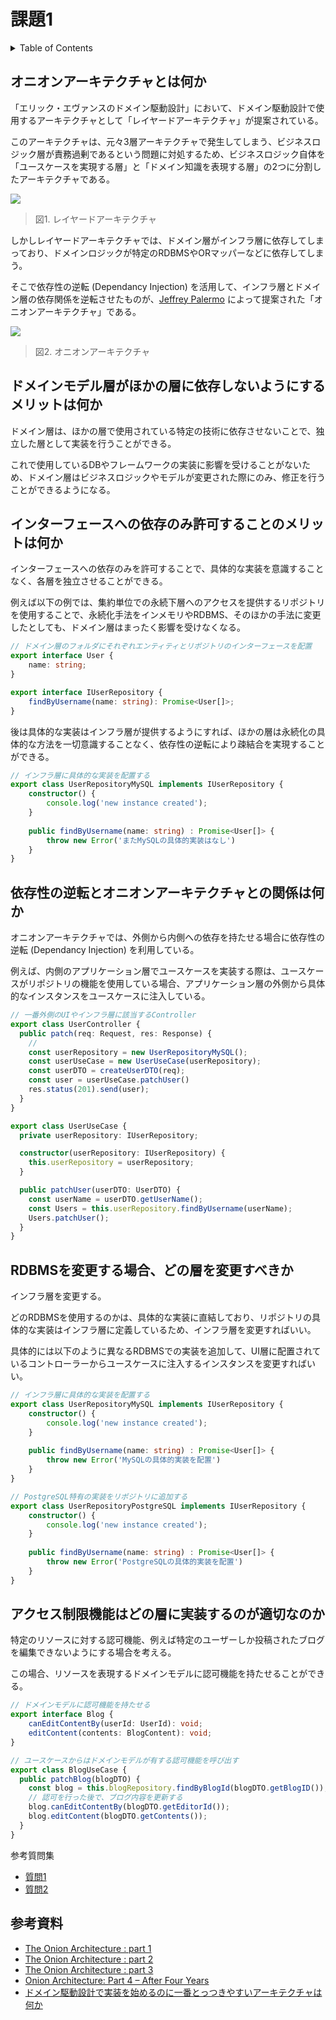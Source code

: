 # 課題1

<!-- START doctoc generated TOC please keep comment here to allow auto update -->
<!-- DON'T EDIT THIS SECTION, INSTEAD RE-RUN doctoc TO UPDATE -->
<details>
<summary>Table of Contents</summary>

- [オニオンアーキテクチャとは何か](#%E3%82%AA%E3%83%8B%E3%82%AA%E3%83%B3%E3%82%A2%E3%83%BC%E3%82%AD%E3%83%86%E3%82%AF%E3%83%81%E3%83%A3%E3%81%A8%E3%81%AF%E4%BD%95%E3%81%8B)
- [ドメインモデル層がほかの層に依存しないようにするメリットは何か](#%E3%83%89%E3%83%A1%E3%82%A4%E3%83%B3%E3%83%A2%E3%83%87%E3%83%AB%E5%B1%A4%E3%81%8C%E3%81%BB%E3%81%8B%E3%81%AE%E5%B1%A4%E3%81%AB%E4%BE%9D%E5%AD%98%E3%81%97%E3%81%AA%E3%81%84%E3%82%88%E3%81%86%E3%81%AB%E3%81%99%E3%82%8B%E3%83%A1%E3%83%AA%E3%83%83%E3%83%88%E3%81%AF%E4%BD%95%E3%81%8B)
- [インターフェースへの依存のみ許可することのメリットは何か](#%E3%82%A4%E3%83%B3%E3%82%BF%E3%83%BC%E3%83%95%E3%82%A7%E3%83%BC%E3%82%B9%E3%81%B8%E3%81%AE%E4%BE%9D%E5%AD%98%E3%81%AE%E3%81%BF%E8%A8%B1%E5%8F%AF%E3%81%99%E3%82%8B%E3%81%93%E3%81%A8%E3%81%AE%E3%83%A1%E3%83%AA%E3%83%83%E3%83%88%E3%81%AF%E4%BD%95%E3%81%8B)
- [依存性の逆転とオニオンアーキテクチャとの関係は何か](#%E4%BE%9D%E5%AD%98%E6%80%A7%E3%81%AE%E9%80%86%E8%BB%A2%E3%81%A8%E3%82%AA%E3%83%8B%E3%82%AA%E3%83%B3%E3%82%A2%E3%83%BC%E3%82%AD%E3%83%86%E3%82%AF%E3%83%81%E3%83%A3%E3%81%A8%E3%81%AE%E9%96%A2%E4%BF%82%E3%81%AF%E4%BD%95%E3%81%8B)
- [RDBMSを変更する場合、どの層を変更すべきか](#rdbms%E3%82%92%E5%A4%89%E6%9B%B4%E3%81%99%E3%82%8B%E5%A0%B4%E5%90%88%E3%81%A9%E3%81%AE%E5%B1%A4%E3%82%92%E5%A4%89%E6%9B%B4%E3%81%99%E3%81%B9%E3%81%8D%E3%81%8B)
- [アクセス制限機能はどの層に実装するのが適切なのか](#%E3%82%A2%E3%82%AF%E3%82%BB%E3%82%B9%E5%88%B6%E9%99%90%E6%A9%9F%E8%83%BD%E3%81%AF%E3%81%A9%E3%81%AE%E5%B1%A4%E3%81%AB%E5%AE%9F%E8%A3%85%E3%81%99%E3%82%8B%E3%81%AE%E3%81%8C%E9%81%A9%E5%88%87%E3%81%AA%E3%81%AE%E3%81%8B)

</details>
<!-- END doctoc generated TOC please keep comment here to allow auto update -->

## オニオンアーキテクチャとは何か

「エリック・エヴァンスのドメイン駆動設計」において、ドメイン駆動設計で使用するアーキテクチャとして「レイヤードアーキテクチャ」が提案されている。

このアーキテクチャは、元々3層アーキテクチャで発生してしまう、ビジネスロジック層が責務過剰であるという問題に対処するため、ビジネスロジック自体を「ユースケースを実現する層」と「ドメイン知識を表現する層」の2つに分割したアーキテクチャである。

![](../assets/LayeredArchitecture.png)

> 図1. レイヤードアーキテクチャ

しかしレイヤードアーキテクチャでは、ドメイン層がインフラ層に依存してしまっており、ドメインロジックが特定のRDBMSやORマッパーなどに依存してしまう。

そこで依存性の逆転 (Dependancy Injection) を活用して、インフラ層とドメイン層の依存関係を逆転させたものが、[Jeffrey Palermo](https://jeffreypalermo.com/) によって提案された「オニオンアーキテクチャ」である。

![](../assets/OnionArchitecture.png)

> 図2. オニオンアーキテクチャ

## ドメインモデル層がほかの層に依存しないようにするメリットは何か

ドメイン層は、ほかの層で使用されている特定の技術に依存させないことで、独立した層として実装を行うことができる。

これで使用しているDBやフレームワークの実装に影響を受けることがないため、ドメイン層はビジネスロジックやモデルが変更された際にのみ、修正を行うことができるようになる。

## インターフェースへの依存のみ許可することのメリットは何か

インターフェースへの依存のみを許可することで、具体的な実装を意識することなく、各層を独立させることができる。

例えば以下の例では、集約単位での永続下層へのアクセスを提供するリポジトリを使用することで、永続化手法をインメモリやRDBMS、そのほかの手法に変更したとしても、ドメイン層はまったく影響を受けなくなる。

```typescript
// ドメイン層のフォルダにそれぞれエンティティとリポジトリのインターフェースを配置
export interface User {
    name: string;
}

export interface IUserRepository {
    findByUsername(name: string): Promise<User[]>;
}
```

後は具体的な実装はインフラ層が提供するようにすれば、ほかの層は永続化の具体的な方法を一切意識することなく、依存性の逆転により疎結合を実現することができる。

```typescript
// インフラ層に具体的な実装を配置する
export class UserRepositoryMySQL implements IUserRepository {
    constructor() {
        console.log('new instance created');
    }
    
    public findByUsername(name: string) : Promise<User[]> {
        throw new Error('またMySQLの具体的実装はなし')
    }
}
```

## 依存性の逆転とオニオンアーキテクチャとの関係は何か

オニオンアーキテクチャでは、外側から内側への依存を持たせる場合に依存性の逆転 (Dependancy Injection) を利用している。

例えば、内側のアプリケーション層でユースケースを実装する際は、ユースケースがリポジトリの機能を使用している場合、アプリケーション層の外側から具体的なインスタンスをユースケースに注入している。

```typescript
// 一番外側のUIやインフラ層に該当するController
export class UserController {
  public patch(req: Request, res: Response) {
    // 
    const userRepository = new UserRepositoryMySQL();
    const userUseCase = new UserUseCase(userRepository);
    const userDTO = createUserDTO(req);
    const user = userUseCase.patchUser()
    res.status(201).send(user);
  }
}

export class UserUseCase {
  private userRepository: IUserRepository;

  constructor(userRepository: IUserRepository) {
    this.userRepository = userRepository;
  }

  public patchUser(userDTO: UserDTO) {
    const userName = userDTO.getUserName();
    const Users = this.userRepository.findByUsername(userName);
    Users.patchUser();
  }
}
```

## RDBMSを変更する場合、どの層を変更すべきか

インフラ層を変更する。

どのRDBMSを使用するのかは、具体的な実装に直結しており、リポジトリの具体的な実装はインフラ層に定義しているため、インフラ層を変更すればいい。

具体的には以下のように異なるRDBMSでの実装を追加して、UI層に配置されているコントローラーからユースケースに注入するインスタンスを変更すればいい。

```typescript
// インフラ層に具体的な実装を配置する
export class UserRepositoryMySQL implements IUserRepository {
    constructor() {
        console.log('new instance created');
    }
    
    public findByUsername(name: string) : Promise<User[]> {
        throw new Error('MySQLの具体的実装を配置')
    }
}

// PostgreSQL特有の実装をリポジトリに追加する
export class UserRepositoryPostgreSQL implements IUserRepository {
    constructor() {
        console.log('new instance created');
    }
    
    public findByUsername(name: string) : Promise<User[]> {
        throw new Error('PostgreSQLの具体的実装を配置')
    }
}
```

## アクセス制限機能はどの層に実装するのが適切なのか

特定のリソースに対する認可機能、例えば特定のユーザーしか投稿されたブログを編集できないようにする場合を考える。

この場合、リソースを表現するドメインモデルに認可機能を持たせることができる。

```typescript
// ドメインモデルに認可機能を持たせる
export interface Blog {
    canEditContentBy(userId: UserId): void;
    editContent(contents: BlogContent): void;
}

// ユースケースからはドメインモデルが有する認可機能を呼び出す
export class BlogUseCase {
  public patchBlog(blogDTO) {
    const blog = this.blogRepository.findByBlogId(blogDTO.getBlogID());
    // 認可を行った後で、ブログ内容を更新する
    blog.canEditContentBy(blogDTO.getEditorId());
    blog.editContent(blogDTO.getContents());
  }
}
```

参考質問集

- [質問1](https://github.com/little-hands/ddd-q-and-a/issues/121)
- [質問2](https://github.com/little-hands/ddd-q-and-a/issues/133)

## 参考資料

- [The Onion Architecture : part 1](https://jeffreypalermo.com/2008/07/the-onion-architecture-part-1/)
- [The Onion Architecture : part 2](https://jeffreypalermo.com/2008/07/the-onion-architecture-part-2/)
- [The Onion Architecture : part 3](https://jeffreypalermo.com/2008/08/the-onion-architecture-part-3/)
- [Onion Architecture: Part 4 – After Four Years](https://jeffreypalermo.com/2013/08/onion-architecture-part-4-after-four-years/)
- [ドメイン駆動設計で実装を始めるのに一番とっつきやすいアーキテクチャは何か](https://little-hands.hatenablog.com/entry/2017/10/04/231743)
